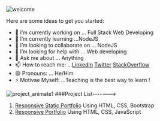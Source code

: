 <!-- ### Hi there 👋 -->
![welcome](https://user-images.githubusercontent.com/45633928/104728821-af559d80-5761-11eb-9eaf-531d390ef588.gif)

<!-- **imdadulhaque1/imdadulhaque1** is a ✨ _special_ ✨ repository because its `README.md` (this file) appears on your GitHub profile.-->

Here are some ideas to get you started:

- 🔭 I’m currently working on ... Full Stack Web Developing
- 🌱 I’m currently learning ...NodeJS
- 👯 I’m looking to collaborate on ... NodeJS
- 🤔 I’m looking for help with ... Web developing
- 💬 Ask me about ... Anything
- 📫 How to reach me: ...[LinkedIn](https://www.linkedin.com/in/imdadul-haque-97b7a3183/)    [Twitter](https://twitter.com/imdad_haque)   [StackOverflow](https://stackoverflow.com/users/14065992/imdadul-haque?tab=profile)
- 😄 Pronouns: ... He/Him
- ⚡ Motivae Myself: ...Teaching is the best way to learn !



![project_animate1](https://user-images.githubusercontent.com/45633928/104729343-7f5aca00-5762-11eb-9d30-9870e74252b1.gif)
###Project List------->
1. [Responsive Static Portfolio](https://imdadulhaque1.github.io/PortfoLio1440/) Using HTML, CSS, Bootstrap
2. [Responsive Portfolio](https://imdadulhaque1.github.io/MyStaticPortfoLio/) Using HTML, CSS, JavaScript



